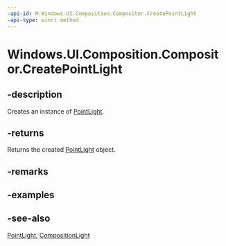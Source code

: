 ```yaml
---
-api-id: M:Windows.UI.Composition.Compositor.CreatePointLight
-api-type: winrt method
---
```


<!-- Method syntax
public Windows.UI.Composition.PointLight CreatePointLight()
-->

# Windows.UI.Composition.Compositor.CreatePointLight

## -description
Creates an instance of [PointLight](pointlight.md).



## -returns
Returns the created [PointLight](pointlight.md) object.

## -remarks

## -examples

## -see-also
[PointLight](pointlight.md), [CompositionLight](compositionlight.md)
